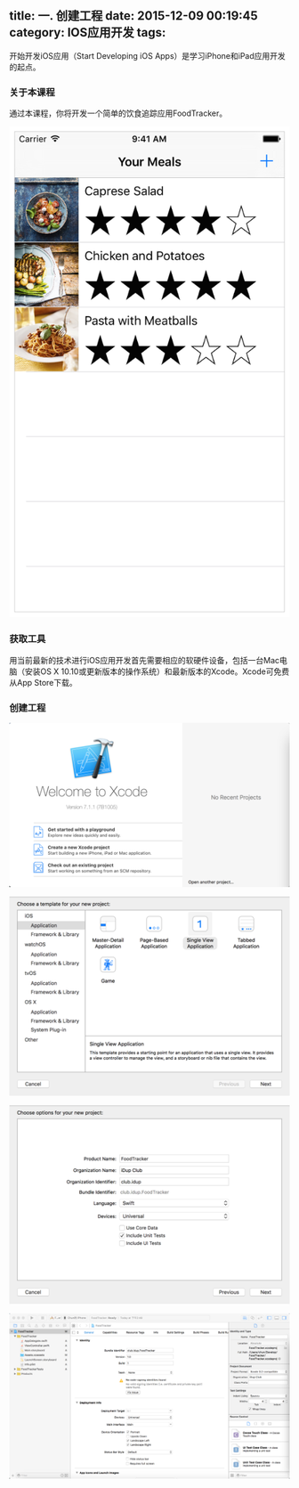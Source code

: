 title: 一. 创建工程
date: 2015-12-09 00:19:45
category:  IOS应用开发
tags:
---

开始开发iOS应用（Start Developing iOS Apps）是学习iPhone和iPad应用开发的起点。

### 关于本课程


通过本课程，你将开发一个简单的饮食追踪应用FoodTracker。

![FoodTracker App](/images/1-1.png)

### 获取工具

用当前最新的技术进行iOS应用开发首先需要相应的软硬件设备，包括一台Mac电脑（安装OS X 10.10或更新版本的操作系统）和最新版本的Xcode。Xcode可免费从App Store下载。



### 创建工程

![新建工程](/images/1-2.png)

![选择工程类型](/images/1-3.png)


![输入工程参数](/images/1-4.png)

![创建成功](/images/1-5.png)
